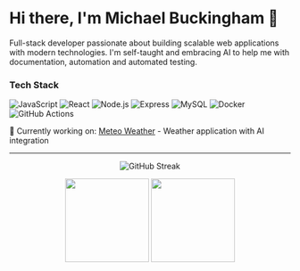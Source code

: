 # Hi there, I'm Michael Buckingham 👋

Full-stack developer passionate about building scalable web applications with modern technologies. I'm self-taught and embracing AI to help me with documentation, automation and automated testing.

  ### Tech Stack
  ![JavaScript](https://img.shields.io/badge/JavaScript-F7DF1E?style=flat-square&logo=javascript&logoColor=black)
  ![React](https://img.shields.io/badge/React-20232A?style=flat-square&logo=react&logoColor=61DAFB)
  ![Node.js](https://img.shields.io/badge/Node.js-339933?style=flat-square&logo=node.js&logoColor=white)
  ![Express](https://img.shields.io/badge/Express-000000?style=flat-square&logo=express&logoColor=white)
  ![MySQL](https://img.shields.io/badge/MySQL-4479A1?style=flat-square&logo=mysql&logoColor=white)
  ![Docker](https://img.shields.io/badge/Docker-2496ED?style=flat-square&logo=docker&logoColor=white)
  ![GitHub Actions](https://img.shields.io/badge/GitHub_Actions-2088FF?style=flat-square&logo=github-actions&logoColor=white)

  📍 Currently working on: [Meteo Weather](https://github.com/mbuckingham74/meteo-weather) - Weather application with AI integration

  ---

  <p align="center">
    <img src="https://github-readme-streak-stats.herokuapp.com/?user=mbuckingham74&theme=default&hide_border=true" alt="GitHub Streak" />
  </p>

  <p align="center">
    <img height="150" src="https://github-readme-stats.vercel.app/api?username=mbuckingham74&show_icons=true&theme=default&hide_border=true&count_private=true&hide_title=true&hide_rank=true"
   />
    <img height="150" src="https://github-readme-stats.vercel.app/api/top-langs/?username=mbuckingham74&layout=compact&theme=default&hide_border=true&hide_title=true" />
  </p>

